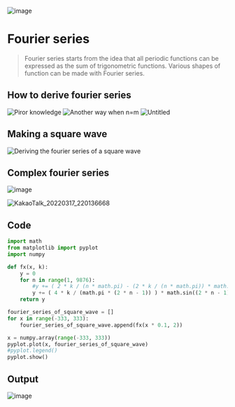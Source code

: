 ![image](https://user-images.githubusercontent.com/67142421/154940640-606a5587-61af-45b3-809f-b1b455b6f237.png)

# Fourier series
>Fourier series starts from the idea that all periodic functions can be expressed as the sum of trigonometric functions.
>Various shapes of function can be made with Fourier series.

## How to derive fourier series
![Piror knowledge](https://user-images.githubusercontent.com/67142421/154923818-be9592f1-b4aa-4b9d-b68b-a046b388e1fb.jpg)
![Another way when n=m](https://user-images.githubusercontent.com/67142421/154923847-9f294c3f-98b1-4e8c-9074-858640b37ede.jpg)
![Untitled](https://user-images.githubusercontent.com/67142421/164543201-68405160-379d-48c4-9f6e-521be53dd940.png)

## Making a square wave
![Deriving the fourier series of a square wave](https://user-images.githubusercontent.com/67142421/154939586-b14b9984-4fcd-4efc-a0a0-77ec0d4f5336.jpg)

## Complex fourier series
![image](https://user-images.githubusercontent.com/67142421/161392050-86a93cef-f557-4cec-9e96-06959921756b.png)

![KakaoTalk_20220317_220136668](https://user-images.githubusercontent.com/67142421/158814349-aa196cc3-d1d2-4b70-a8e2-563bbf1b57d5.jpg)

## Code
~~~Python
import math
from matplotlib import pyplot
import numpy

def fx(x, k):
    y = 0
    for n in range(1, 9876):
        #y += ( 2 * k / (n * math.pi) - (2 * k / (n * math.pi)) * math.cos(n * math.pi) ) * math.sin(n * x)
        y += ( 4 * k / (math.pi * (2 * n - 1)) ) * math.sin((2 * n - 1) * x)
    return y

fourier_series_of_square_wave = []
for x in range(-333, 333):
    fourier_series_of_square_wave.append(fx(x * 0.1, 2))

x = numpy.array(range(-333, 333))
pyplot.plot(x, fourier_series_of_square_wave)
#pyplot.legend()
pyplot.show()
~~~

## Output
![image](https://user-images.githubusercontent.com/67142421/154935742-871c2a93-b759-40b3-9710-778fd68ae1a5.png)
